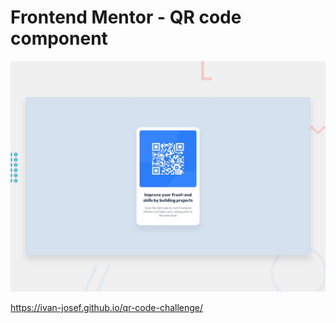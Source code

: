 # Frontend Mentor - QR code component

![Design preview for the QR code component coding challenge](./design/desktop-preview.jpg)

https://ivan-josef.github.io/qr-code-challenge/

